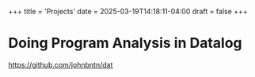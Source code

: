 +++
title = 'Projects'
date = 2025-03-19T14:18:11-04:00
draft = false
+++

# Doing Program Analysis in Datalog

https://github.com/johnbntn/dat